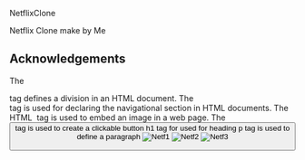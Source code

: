 
NetflixClone

Netflix Clone make by Me



## Acknowledgements
The <div> tag defines a division in an HTML document. 
The <nav> tag is used for declaring the navigational section in HTML documents.
The HTML <img> tag is used to embed an image in a web page.
The <button> tag is used to create a clickable button 
h1 tag for used for heading
p tag is used to define a paragraph
![Netf1](https://github.com/codervipsingh/netflix-clone/assets/120233689/9d61f707-c9e8-464e-a5de-f0605593a48f)
![Netf2](https://github.com/codervipsingh/netflix-clone/assets/120233689/31242199-8a95-4149-a68c-395449087dc1)
![Netf3](https://github.com/codervipsingh/netflix-clone/assets/120233689/a8cf0fd9-0a15-4046-90ee-740279b116f6)
